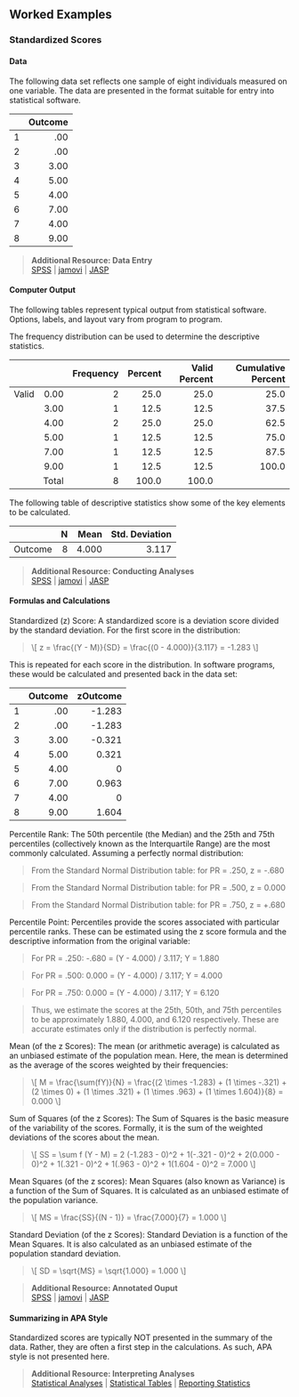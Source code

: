 ## Worked Examples

### Standardized Scores

#### Data

The following data set reflects one sample of eight individuals measured on one variable. The data are presented in the format suitable for entry into statistical software.

|     | Outcome |
|-----|--------:|
| 1   | .00     |
| 2   | .00     |
| 3   | 3.00    |
| 4   | 5.00    |
| 5   | 4.00    |
| 6   | 7.00    |
| 7   | 4.00    |
| 8   | 9.00    |

> **Additional Resource: Data Entry**  
[SPSS](../SPSS/using-software/onesampledata.md) | 
[jamovi](../jamovi/using-software/onesampledata.md) | 
[JASP](../JASP/using-software/onesampledata.md)

#### Computer Output

The following tables represent typical output from statistical software. Options, labels, and layout vary from program to program.

The frequency distribution can be used to determine the descriptive statistics.

|  |      | Frequency | Percent | Valid Percent | Cumulative Percent |
|:------|----------:|--------:|--------------:|-------------------:|------:|
| Valid | 0.00      | 2       | 25.0          | 25.0               | 25.0  |
|       | 3.00      | 1       | 12.5          | 12.5               | 37.5  |
|       | 4.00      | 2       | 25.0          | 25.0               | 62.5  |
|       | 5.00      | 1       | 12.5          | 12.5               | 75.0  |
|       | 7.00      | 1       | 12.5          | 12.5               | 87.5  |
|       | 9.00      | 1       | 12.5          | 12.5               | 100.0 |
|       | Total     | 8       | 100.0         | 100.0              |       |

The following table of descriptive statistics show some of the key elements to be calculated.

|         | N   | Mean  | Std. Deviation |
|:--------|----:|------:|---------------:|
| Outcome | 8   | 4.000 | 3.117          |

> **Additional Resource: Conducting Analyses**   
[SPSS](../SPSS/using-software/standardized.md) | 
[jamovi](../jamovi/using-software/standardized.md) | 
[JASP](../JASP/using-software/standardized.md)

#### Formulas and Calculations

Standardized (z) Score: A standardized score is a deviation score divided by the standard deviation. For the first score in the distribution:

> \\[ z = \frac{(Y - M)}{SD} = \frac{(0 - 4.000)}{3.117} = -1.283 \\]

This is repeated for each score in the distribution. In software programs, these would be calculated and presented back in the data set:

|     | Outcome | zOutcome |
|-----|--------:|---------:|
| 1   | .00     | -1.283   |
| 2   | .00     | -1.283   |
| 3   | 3.00    | -0.321   |
| 4   | 5.00    | 0.321    |
| 5   | 4.00    | 0        |
| 6   | 7.00    | 0.963    |
| 7   | 4.00    | 0        |
| 8   | 9.00    | 1.604    |

Percentile Rank: The 50th percentile (the Median) and the 25th and 75th percentiles (collectively known as the Interquartile Range) are the most commonly calculated. Assuming a perfectly normal distribution:

> From the Standard Normal Distribution table: for PR = .250, z = -.680

> From the Standard Normal Distribution table: for PR = .500, z = 0.000

> From the Standard Normal Distribution table: for PR = .750, z = +.680

Percentile Point: Percentiles provide the scores associated with particular percentile ranks. These can be estimated using the z score formula and the descriptive information from the original variable:

> For PR = .250: -.680 = (Y - 4.000) / 3.117; Y = 1.880

> For PR = .500: 0.000 = (Y - 4.000) / 3.117; Y = 4.000

> For PR = .750: 0.000 = (Y - 4.000) / 3.117; Y = 6.120

> Thus, we estimate the scores at the 25th, 50th, and 75th percentiles to be approximately 1.880, 4.000, and 6.120 respectively. These are accurate estimates only if the distribution is perfectly normal.

Mean (of the z Scores): The mean (or arithmetic average) is calculated as an unbiased estimate of the population mean. Here, the mean is determined as the average of the scores weighted by their frequencies:

> \\[ M = \frac{\sum(fY)}{N} = \frac{(2 \times -1.283) + (1 \times -.321) + (2 \times 0) + (1 \times .321) + (1 \times .963) + (1 \times 1.604)}{8} = 0.000 \\]

Sum of Squares (of the z Scores): The Sum of Squares is the basic measure of the variability of the scores. Formally, it is the sum of the weighted deviations of the scores about the mean.

> \\[ SS = \sum f (Y - M) = 2 (-1.283 - 0)^2 + 1(-.321 - 0)^2 + 2(0.000 - 0)^2 + 1(.321 - 0)^2 + 1(.963 - 0)^2 + 1(1.604 - 0)^2 = 7.000 \\]

Mean Squares (of the z scores): Mean Squares (also known as Variance) is a function of the Sum of Squares. It is calculated as an unbiased estimate of the population variance.

> \\[ MS = \frac{SS}{(N - 1)} = \frac{7.000}{7} = 1.000 \\]

Standard Deviation (of the z Scores): Standard Deviation is a function of the Mean Squares. It is also calculated as an unbiased estimate of the population
standard deviation.

> \\[ SD = \sqrt{MS} = \sqrt{1.000} = 1.000 \\]

> **Additional Resource: Annotated Ouput**  
[SPSS](../SPSS/annotated-output/) | 
[jamovi](../jamovi/annotated-output/) | 
[JASP](../JASP/annotated-output/)

#### Summarizing in APA Style

Standardized scores are typically NOT presented in the summary of the data. Rather, they are often a first step in the calculations. As such, APA style is not presented here.

> **Additional Resource: Interpreting Analyses**   
[Statistical Analyses](../Methods/statistical-analyses/) | 
[Statistical Tables](../Methods/statistical-tables/) | 
[Reporting Statistics](../Methods/reporting-statistics/)
